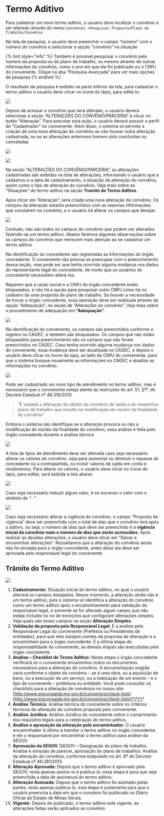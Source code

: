 # Termo Aditivo

Para cadastrar um novo termo aditivo, o usuário deve localizar o convênio a ser alterado através do menu `Convênios >Pesquisar Proposta/Plano de Trabalho/Convênio`

Na tela de pesquisa, o usuário deve preencher o campo “número” com o número do convênio e selecionar a opção “convênio” na situação

{% hint style="info" %}
Também é possível pesquisar o convênio pelo número da proposta ou do plano de trabalho, ou mesmo através de outras informações do convênio, como o ano em que ele foi publicado ou o CNPJ do convenente. Clique na aba “Pesquisa Avançada” para ver mais opções de pesquisa
{% endhint %}

O resultado da pesquisa é exibido na parte inferior da tela, para cadastrar o termo aditivo o usuário deve clicar no ícone do lápis, para editá-lo.

![](../../.gitbook/assets/image%20%28117%29.png)

Depois de acessar o convênio que será alterado, o usuário deverá selecionar a seção “ALTERAÇÕES DO CONVÊNIO/PARCERIA” e clicar no botão “Alteração”. Para executar esta ação, o usuário deverá possuir o perfil de “Cadastrador” no convenente. Além disso, o sistema só permite a criação de uma nova alteração do convênio se não houver outra alteração cadastrada, ou se as alterações anteriores tiverem sido concluídas ou canceladas

![](../../.gitbook/assets/image%20%2827%29.png)

![](../../.gitbook/assets/image%20%28143%29.png)

Na seção “ALTERAÇÕES DO CONVÊNIO/PARCERIA”, as alterações cadastradas são exibidas na lista de alterações, informando o usuário que a cadastrou e a data de cadastramento, a situação da alteração do convênio, assim como o tipo de alteração do convênio. Veja mais sobre as “Situações” do termo aditivo na seção **Tramite do Termo Aditivo**. 

Após clicar em “Alteração”, será criada uma nova alteração do convênio. Os campos da alteração estarão preenchidos com as mesmas informações que constarem no convênio, e o usuário irá alterar os campos que desejar.

![](../../.gitbook/assets/image%20%28131%29.png)

Contudo, não são todos os campos do convênio que podem ser alterados fazendo-se um termo aditivo. Abaixo faremos algumas observações sobre os campos do convênio que merecem mais atenção ao se cadastrar um termo aditivo

Na identificação do concedente são registradas as informações do órgão concedente. O convenente não precisa se preocupar com o preenchimento dessa seção, mas pode ser que tenha ocorrido alguma mudança nos dados do representante legal do concedente, de modo que os usuários do concedente necessitem alterá-los.

Reparem que a razão social e o CNPJ do órgão concedente estão bloqueados, e não há a opção para pesquisar outro CNPJ como há no cadastro de uma proposta de plano de trabalho. Se houver a necessidade de trocar o órgão concedente, essa operação deve ser realizada através da opção “Adequação”, na seção de “Alterações do convênio”. Veja mais sobre o procedimento de adequação em **“Adequação”.**

![](../../.gitbook/assets/image%20%28140%29.png)

Na identificação do convenente, os campos são preenchidos conforme o registro no CAGEC, e também são bloqueados. Os campos que não estão bloqueados para preenchimento são os campos que não foram preenchidos no CAGEC. Caso tenha ocorrido alguma mudança nos dados do convenente, essa mudança deve ser atualizada no CAGEC, e depois o usuário deve clicar no ícone da lupa, ao lado do CNPJ do convenente, para que o sistema busque novamente as informações no CAGEC e atualize as informações no convênio.

![](../../.gitbook/assets/image%20%28130%29.png)

Pode ser cadastrado um novo tipo de atendimento no termo aditivo, mas é necessário que o convenente esteja atento às restrições do art. 51, §1º, do Decreto Estadual nº 46.319/2013

> “É vedada a alteração do objeto do convênio de saída e do respectivo plano de trabalho que resulte na modificação do núcleo da finalidade do convênio”

Embora o sistema não identifique se a alteração provoca ou não a modificação do núcleo da finalidade do convênio, essa análise é feita pelo órgão concedente durante a análise técnica

![](../../.gitbook/assets/image%20%2856%29.png)

A lista de tipos de atendimento deve ser alterada caso seja necessário alterar os valores do convênio, seja para aumentar ou diminuir o repasse do concedente ou a contrapartida, ou incluir valores de saldo em conta e rendimentos. Para alterar os valores, o usuário deve clicar no ícone do lápis, para editar, será exibida a tela abaixo

![](../../.gitbook/assets/image%20%2851%29.png)

Caso seja necessário reduzir algum valor, é só escrever o valor com o símbolo de “- “.

![](../../.gitbook/assets/image%20%2817%29.png)

Caso seja necessário alterar a vigência do convênio, o campo “Proposta de vigência” deve ser preenchido com o total de dias que o convênio terá após o aditivo, ou seja, o número de dias que deve ser preenchido é a **vigência inicial do convênio mais o número de dias que serão acrescidos**. Após realizar as devidas alterações, o usuário deve clicar em “Salvar e encaminhar alterações”. Ressaltamos que a alteração do convênio ainda não foi enviada para o órgão concedente, antes disso ela deve ser aprovada pelo responsável legal do convenente

## Trâmite do Termo Aditivo

![](../../.gitbook/assets/image%20%28118%29.png)

1.  **Cadastramento:** Situação inicial do termo aditivo, no qual o usuário alterará os campos desejados. Nesse momento, a alteração ainda não é um termo aditivo, pois o sistema só identifica a alteração do convênio como um termo aditivo após o encaminhamento para validação do responsável legal, e somente se for alterado algum campo que não esteja incluído no rol de exceções que configuram alterações simples. Veja quais são esses campos na seção **Alteração Simples**.
2. **Validação da proposta pelo Responsável Legal:** É a análise pelo Responsável Legal do convenente \(Prefeitos ou Presidentes de entidades\), para que eles estejam cientes da proposta de alteração e a encaminhem para o órgão concedente. É a última etapa de responsabilidade do convenente, as demais etapas são executadas pelo órgão concedente.
3. **Análise – Checklist de Termo Aditivo:** Nesta etapa o órgão concedente verificará se o convenente encaminhou todos os documentos necessários para a alteração do convênio. A documentação exigida varia conforme o objeto do convênio – se é uma obra, ou a aquisição de bens, ou a execução de um serviço, ou a realização de um evento – e o tipo de convenente – prefeitura ou entidade. Você pode consultar os checklists para a alteração de convênios no nosso site: [http://www.sigconsaida.mg.gov.br/convenios/check-lists](http://www.sigconsaida.mg.gov.br/convenios/check-lists)\*\*\*\*
4. **Análise Técnica:** Análise técnica do concedente sobre os critérios técnicos da alteração do convênio proposta pelo convenente.
5. **Análise Jurídica:** Análise Jurídica do concedente sobre o cumprimento dos requisitos legais para a celebração do termo aditivo.
6. **Análise e aprovação da alteração pelo encaminhador:** O usuário encaminhador é último à tramitar o termo aditivo no órgão concedente, é ele o responsável por encaminhar o termo aditivo para análise da SEGOV.
7. **Aprovação da SEGOV** \(SEGOV – Designação do plano de trabalho, Análise e emissão de parecer, aprovação do plano de trabalho\)**:** Análise da alteração do convênio, conforme estipulado no art. 6º do Decreto Estadual nº 46.281/2013.
8. **Alteração Aprovada:** Depois que o termo aditivo é aprovado pela SEGOV, resta apenas assina-lo e publica-lo, essa etapa é para que seja preenchida a data de assinatura do termo aditivo.
9. **Alteração Assinada:** Depois que o termo aditivo foi assinado pelas partes, resta apenas publica-lo, esta etapa é justamente para que o usuário preencha a data em que o convênio foi publicado no Diário Oficial do Estado de Minas Gerais. 
10. **Vigente:** Depois de publicado, o termo aditivo está vigente, as alterações feitas serão aplicados ao convênio

